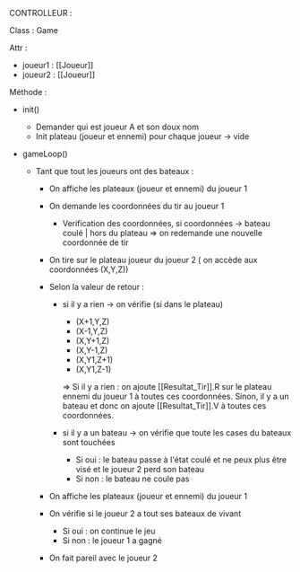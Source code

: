 CONTROLLEUR :

Class : Game

Attr :
-	joueur1 : [[Joueur]]
-	joueur2 : [[Joueur]]

Méthode :
-	init()
	-	Demander qui est joueur A et son doux nom
	-	Init plateau (joueur et ennemi) pour chaque joueur -> vide

- gameLoop()
	- Tant que tout les joueurs ont des bateaux :
		- On affiche les plateaux (joueur et ennemi) du joueur 1 
		- On demande les coordonnées du tir au joueur 1 
			- Verification des coordonnées, si coordonnées -> bateau coulé | hors du plateau => on redemande une nouvelle coordonnée de tir

		- On tire sur le plateau joueur du joueur 2 ( on accède aux coordonnées (X,Y,Z))
		- Selon la valeur de retour :
			- si il y a rien -> on vérifie (si dans le plateau)
				- (X+1,Y,Z)
				- (X-1,Y,Z)
				- (X,Y+1,Z)
				- (X,Y-1,Z)
				- (X,Y1,Z+1)
				- (X,Y1,Z-1)
				
				=> Si il y a rien : on ajoute [[Resultat_Tir]].R sur le plateau ennemi du joueur 1 à toutes ces coordonnées. Sinon, il y a un bateau et donc on ajoute [[Resultat_Tir]].V à toutes ces coordonnées.
			- si il y a un bateau -> on vérifie que toute les cases du bateaux sont touchées 
				- Si oui : le bateau passe à l'état coulé et ne peux plus être visé et le joueur 2 perd son bateau
				- Si non : le bateau ne coule pas

		- On affiche les plateaux (joueur et ennemi) du joueur 1
		- On vérifie si le joueur 2 a tout ses bateaux de vivant
			- Si oui : on continue le jeu
			- Si non : le joueur 1 a gagné

		- On fait pareil avec le joueur 2
		
	